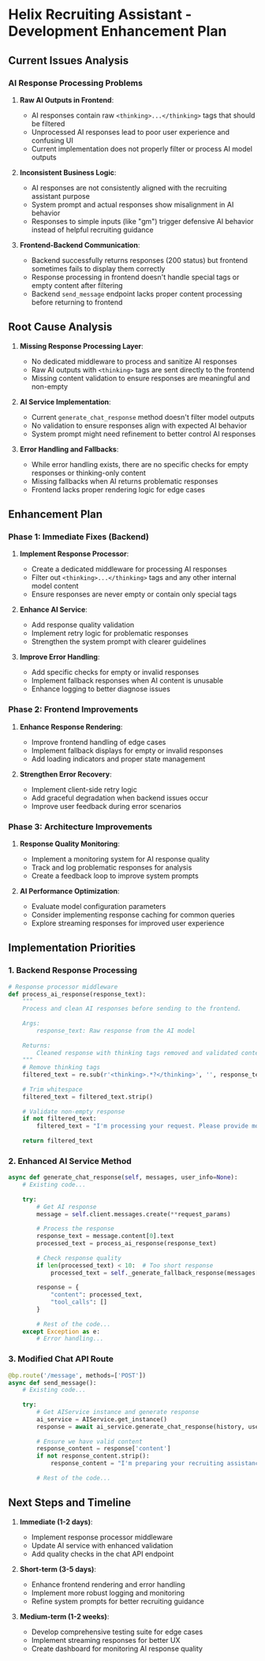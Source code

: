 # Helix Recruiting Assistant - Development Enhancement Plan

## Current Issues Analysis

### AI Response Processing Problems

1. **Raw AI Outputs in Frontend**:
   - AI responses contain raw `<thinking>...</thinking>` tags that should be filtered
   - Unprocessed AI responses lead to poor user experience and confusing UI
   - Current implementation does not properly filter or process AI model outputs

2. **Inconsistent Business Logic**:
   - AI responses are not consistently aligned with the recruiting assistant purpose
   - System prompt and actual responses show misalignment in AI behavior
   - Responses to simple inputs (like "gm") trigger defensive AI behavior instead of helpful recruiting guidance

3. **Frontend-Backend Communication**:
   - Backend successfully returns responses (200 status) but frontend sometimes fails to display them correctly
   - Response processing in frontend doesn't handle special tags or empty content after filtering
   - Backend `send_message` endpoint lacks proper content processing before returning to frontend

## Root Cause Analysis

1. **Missing Response Processing Layer**:
   - No dedicated middleware to process and sanitize AI responses
   - Raw AI outputs with `<thinking>` tags are sent directly to the frontend
   - Missing content validation to ensure responses are meaningful and non-empty

2. **AI Service Implementation**:
   - Current `generate_chat_response` method doesn't filter model outputs
   - No validation to ensure responses align with expected AI behavior
   - System prompt might need refinement to better control AI responses

3. **Error Handling and Fallbacks**:
   - While error handling exists, there are no specific checks for empty responses or thinking-only content
   - Missing fallbacks when AI returns problematic responses
   - Frontend lacks proper rendering logic for edge cases

## Enhancement Plan

### Phase 1: Immediate Fixes (Backend)

1. **Implement Response Processor**:
   - Create a dedicated middleware for processing AI responses
   - Filter out `<thinking>...</thinking>` tags and any other internal model content
   - Ensure responses are never empty or contain only special tags

2. **Enhance AI Service**:
   - Add response quality validation
   - Implement retry logic for problematic responses
   - Strengthen the system prompt with clearer guidelines

3. **Improve Error Handling**:
   - Add specific checks for empty or invalid responses
   - Implement fallback responses when AI content is unusable
   - Enhance logging to better diagnose issues

### Phase 2: Frontend Improvements

1. **Enhance Response Rendering**:
   - Improve frontend handling of edge cases
   - Implement fallback displays for empty or invalid responses
   - Add loading indicators and proper state management

2. **Strengthen Error Recovery**:
   - Implement client-side retry logic
   - Add graceful degradation when backend issues occur
   - Improve user feedback during error scenarios

### Phase 3: Architecture Improvements

1. **Response Quality Monitoring**:
   - Implement a monitoring system for AI response quality
   - Track and log problematic responses for analysis
   - Create a feedback loop to improve system prompts

2. **AI Performance Optimization**:
   - Evaluate model configuration parameters
   - Consider implementing response caching for common queries
   - Explore streaming responses for improved user experience

## Implementation Priorities

### 1. Backend Response Processing

```python
# Response processor middleware
def process_ai_response(response_text):
    """
    Process and clean AI responses before sending to the frontend.
    
    Args:
        response_text: Raw response from the AI model
        
    Returns:
        Cleaned response with thinking tags removed and validated content
    """
    # Remove thinking tags
    filtered_text = re.sub(r'<thinking>.*?</thinking>', '', response_text, flags=re.DOTALL)
    
    # Trim whitespace
    filtered_text = filtered_text.strip()
    
    # Validate non-empty response
    if not filtered_text:
        filtered_text = "I'm processing your request. Please provide more details about your recruiting needs."
        
    return filtered_text
```

### 2. Enhanced AI Service Method

```python
async def generate_chat_response(self, messages, user_info=None):
    # Existing code...
    
    try:
        # Get AI response
        message = self.client.messages.create(**request_params)
        
        # Process the response
        response_text = message.content[0].text
        processed_text = process_ai_response(response_text)
        
        # Check response quality
        if len(processed_text) < 10:  # Too short response
            processed_text = self._generate_fallback_response(messages[-1]['content'])
            
        response = {
            "content": processed_text,
            "tool_calls": []
        }
        
        # Rest of the code...
    except Exception as e:
        # Error handling...
```

### 3. Modified Chat API Route

```python
@bp.route('/message', methods=['POST'])
async def send_message():
    # Existing code...
    
    try:
        # Get AIService instance and generate response
        ai_service = AIService.get_instance()
        response = await ai_service.generate_chat_response(history, user_info)
        
        # Ensure we have valid content
        response_content = response['content']
        if not response_content.strip():
            response_content = "I'm preparing your recruiting assistance. Could you provide more details about what you need help with?"
            
        # Rest of the code...
```

## Next Steps and Timeline

1. **Immediate (1-2 days)**:
   - Implement response processor middleware
   - Update AI service with enhanced validation
   - Add quality checks in the chat API endpoint

2. **Short-term (3-5 days)**:
   - Enhance frontend rendering and error handling
   - Implement more robust logging and monitoring
   - Refine system prompts for better recruiting guidance

3. **Medium-term (1-2 weeks)**:
   - Develop comprehensive testing suite for edge cases
   - Implement streaming responses for better UX
   - Create dashboard for monitoring AI response quality